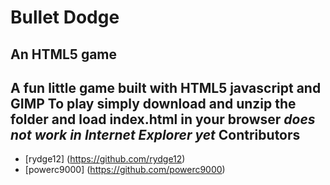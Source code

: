 Bullet Dodge
=====================================================
An HTML5 game
-----------------------------------------------------
A fun little game built with HTML5 javascript and GIMP
To play simply download and unzip the folder and load index.html in your browser
_does not work in Internet Explorer yet_
Contributors
-----------------------------------------------------
* [rydge12] (https://github.com/rydge12)
* [powerc9000] (https://github.com/powerc9000)